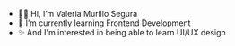 - 👋🏻 Hi, I’m Valeria Murillo Segura
- 🌱 I’m currently learning Frontend Development
- ✨ And I'm interested in being able to learn UI/UX design

<!---
ValeriaMuSe/ValeriaMuSe is a ✨ special ✨ repository because its `README.md` (this file) appears on your GitHub profile.
You can click the Preview link to take a look at your changes.
--->
